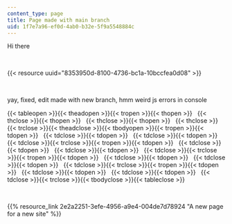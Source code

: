 ```yaml
---
content_type: page
title: Page made with main branch
uid: 1f7e7a96-ef0d-4ab0-b32e-5f9a5548884c
---
```

Hi there

 

{{< resource uuid="8353950d-8100-4736-bc1a-10bccfea0d08" >}}

 

yay, fixed, edit made with new branch, hmm weird js errors in console

{{< tableopen >}}{{< theadopen >}}{{< tropen >}}{{< thopen >}}
 
{{< thclose >}}{{< thopen >}}
 
{{< thclose >}}{{< thopen >}}
 
{{< thclose >}}{{< trclose >}}{{< theadclose >}}{{< tbodyopen >}}{{< tropen >}}{{< tdopen >}}
 
{{< tdclose >}}{{< tdopen >}}
 
{{< tdclose >}}{{< tdopen >}}
 
{{< tdclose >}}{{< trclose >}}{{< tropen >}}{{< tdopen >}}
 
{{< tdclose >}}{{< tdopen >}}
 
{{< tdclose >}}{{< tdopen >}}
 
{{< tdclose >}}{{< trclose >}}{{< tropen >}}{{< tdopen >}}
 
{{< tdclose >}}{{< tdopen >}}
 
{{< tdclose >}}{{< tdopen >}}
 
{{< tdclose >}}{{< trclose >}}{{< tropen >}}{{< tdopen >}}
 
{{< tdclose >}}{{< tdopen >}}
 
{{< tdclose >}}{{< tdopen >}}
 
{{< tdclose >}}{{< trclose >}}{{< tbodyclose >}}{{< tableclose >}}

 

{{% resource_link 2e2a2251-3efe-4956-a9e4-004de7d78924 "A new page for a new site" %}}